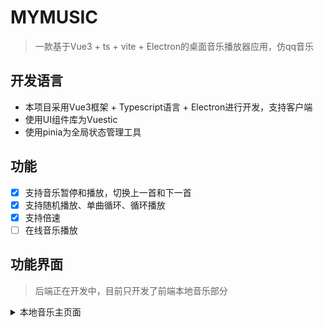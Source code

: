 # MYMUSIC

> 一款基于Vue3 + ts + vite + Electron的桌面音乐播放器应用，仿qq音乐

## 开发语言

- 本项目采用Vue3框架 + Typescript语言 + Electron进行开发，支持客户端
- 使用UI组件库为Vuestic
- 使用pinia为全局状态管理工具

## 功能

- [x] 支持音乐暂停和播放，切换上一首和下一首
- [x] 支持随机播放、单曲循环、循环播放
- [x] 支持倍速
- [ ] 在线音乐播放

## 功能界面
> 后端正在开发中，目前只开发了前端本地音乐部分
<details>
<summary>本地音乐主页面</summary>

![主页面](/src/assets/截图20250603025027.png)

</details>

